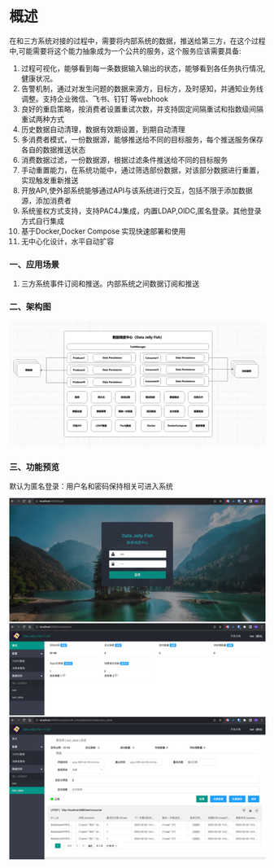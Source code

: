 # 概述

在和三方系统对接的过程中，需要将内部系统的数据，推送给第三方，在这个过程中,可能需要将这个能力抽象成为一个公共的服务，这个服务应该需要具备:
1. 过程可视化，能够看到每一条数据输入输出的状态，能够看到各任务执行情况,健康状况。
2. 告警机制，通过对发生问题的数据来源方，目标方，及时感知，并通知业务线调整。支持企业微信、飞书、钉钉 等webhook
3. 良好的重启策略，按消费者设置重试次数，并支持固定间隔重试和指数级间隔重试两种方式
4. 历史数据自动清理，数据有效期设置，到期自动清理
5. 多消费者模式，一份数据源，能够推送给不同的目标服务，每个推送服务保存各自的数据推送状态
6. 消费数据过滤，一份数据源，根据过滤条件推送给不同的目标服务
7. 手动重置能力，在系统功能中，通过筛选部份数据，对该部分数据进行重置，实现触发重新推送
8. 开放API,使外部系统能够通过API与该系统进行交互，包括不限于添加数据源，添加消费者
9. 系统鉴权方式支持，支持PAC4J集成，内置LDAP,OIDC,匿名登录。其他登录方式自行集成
10. 基于Docker,Docker Compose 实现快速部署和使用
11. 无中心化设计，水平自动扩容



### 一、应用场景
1. 三方系统事件订阅和推送。内部系统之间数据订阅和推送

### 二、架构图
![img_7.png](img_7.png)

### 三、功能预览

默认为匿名登录：用户名和密码保持相关可进入系统

![img.png](img.png)
![img_1.png](img_1.png)
![img_2.png](img_2.png)